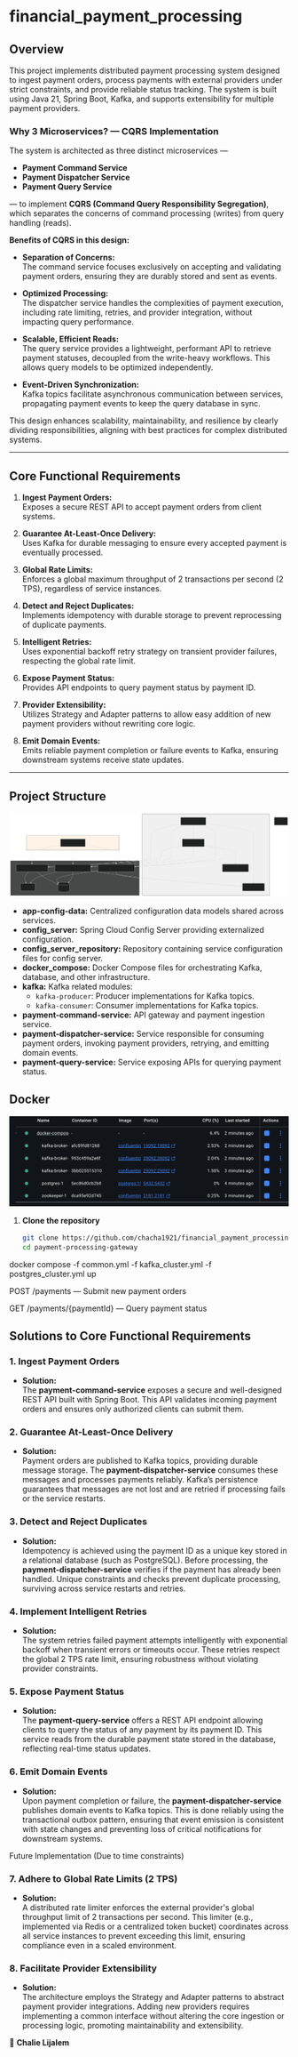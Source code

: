 # financial_payment_processing

## Overview

This project implements distributed payment processing system designed to ingest payment orders, process payments with external providers under strict constraints, and provide reliable status tracking. The system is built using Java 21, Spring Boot, Kafka, and supports extensibility for multiple payment providers.

### Why 3 Microservices? — CQRS Implementation

The system is architected as three distinct microservices — 

- **Payment Command Service**  
- **Payment Dispatcher Service**  
- **Payment Query Service**

— to implement **CQRS (Command Query Responsibility Segregation)**, which separates the concerns of command processing (writes) from query handling (reads).

**Benefits of CQRS in this design:**

- **Separation of Concerns:**  
  The command service focuses exclusively on accepting and validating payment orders, ensuring they are durably stored and sent as events.

- **Optimized Processing:**  
  The dispatcher service handles the complexities of payment execution, including rate limiting, retries, and provider integration, without impacting query performance.

- **Scalable, Efficient Reads:**  
  The query service provides a lightweight, performant API to retrieve payment statuses, decoupled from the write-heavy workflows. This allows query models to be optimized independently.

- **Event-Driven Synchronization:**  
  Kafka topics facilitate asynchronous communication between services, propagating payment events to keep the query database in sync.

This design enhances scalability, maintainability, and resilience by clearly dividing responsibilities, aligning with best practices for complex distributed systems.

---

## Core Functional Requirements

1. **Ingest Payment Orders:**  
   Exposes a secure REST API to accept payment orders from client systems.

2. **Guarantee At-Least-Once Delivery:**  
   Uses Kafka for durable messaging to ensure every accepted payment is eventually processed.

3. **Global Rate Limits:**  
   Enforces a global maximum throughput of 2 transactions per second (2 TPS), regardless of service instances.

4. **Detect and Reject Duplicates:**  
   Implements idempotency with durable storage to prevent reprocessing of duplicate payments.

5. **Intelligent Retries:**  
   Uses exponential backoff retry strategy on transient provider failures, respecting the global rate limit.

6. **Expose Payment Status:**  
   Provides API endpoints to query payment status by payment ID.

7. **Provider Extensibility:**  
   Utilizes Strategy and Adapter patterns to allow easy addition of new payment providers without rewriting core logic.

8. **Emit Domain Events:**  
   Emits reliable payment completion or failure events to Kafka, ensuring downstream systems receive state updates.

---

## Project Structure
![System Architecture](doc/arch.svg)

- **app-config-data:** Centralized configuration data models shared across services.  
- **config_server:** Spring Cloud Config Server providing externalized configuration.  
- **config_server_repository:** Repository containing service configuration files for config server.  
- **docker_compose:** Docker Compose files for orchestrating Kafka, database, and other infrastructure.  
- **kafka:** Kafka related modules:  
  - `kafka-producer`: Producer implementations for Kafka topics.  
  - `kafka-consumer`: Consumer implementations for Kafka topics.  
- **payment-command-service:** API gateway and payment ingestion service.  
- **payment-dispatcher-service:** Service responsible for consuming payment orders, invoking payment providers, retrying, and emitting domain events.  
- **payment-query-service:** Service exposing APIs for querying payment status.

## Docker
![System Architecture](doc/docker.png)
1. **Clone the repository**

   ```bash
   git clone https://github.com/chacha1921/financial_payment_processing.git
   cd payment-processing-gateway
docker compose -f common.yml -f kafka_cluster.yml -f postgres_cluster.yml up

POST /payments — Submit new payment orders

GET /payments/{paymentId} — Query payment status


## Solutions to Core Functional Requirements

### 1. Ingest Payment Orders  
- **Solution:**  
  The **payment-command-service** exposes a secure and well-designed REST API built with Spring Boot. This API validates incoming payment orders and ensures only authorized clients can submit them.

### 2. Guarantee At-Least-Once Delivery  
- **Solution:**  
  Payment orders are published to Kafka topics, providing durable message storage. The **payment-dispatcher-service** consumes these messages and processes payments reliably. Kafka’s persistence guarantees that messages are not lost and are retried if processing fails or the service restarts.


### 3. Detect and Reject Duplicates  
- **Solution:**  
  Idempotency is achieved using the payment ID as a unique key stored in a relational database (such as PostgreSQL). Before processing, the **payment-dispatcher-service** verifies if the payment has already been handled. Unique constraints and checks prevent duplicate processing, surviving across service restarts and retries.

### 4. Implement Intelligent Retries  
- **Solution:**  
  The system retries failed payment attempts intelligently with exponential backoff when transient errors or timeouts occur. These retries respect the global 2 TPS rate limit, ensuring robustness without violating provider constraints.

### 5. Expose Payment Status  
- **Solution:**  
  The **payment-query-service** offers a REST API endpoint allowing clients to query the status of any payment by its payment ID. This service reads from the durable payment state stored in the database, reflecting real-time status updates.


### 6. Emit Domain Events  
- **Solution:**  
  Upon payment completion or failure, the **payment-dispatcher-service** publishes domain events to Kafka topics. This is done reliably using the transactional outbox pattern, ensuring that event emission is consistent with state changes and preventing loss of critical notifications for downstream systems.


 Future Implementation (Due to time constraints)

### 7. Adhere to Global Rate Limits (2 TPS)  
- **Solution:**  
  A distributed rate limiter enforces the external provider's global throughput limit of 2 transactions per second. This limiter (e.g., implemented via Redis or a centralized token bucket) coordinates across all service instances to prevent exceeding this limit, ensuring compliance even in a scaled environment.

### 8. Facilitate Provider Extensibility  
- **Solution:**  
  The architecture employs the Strategy and Adapter patterns to abstract payment provider integrations. Adding new providers requires implementing a common interface without altering the core ingestion or processing logic, promoting maintainability and extensibility.

  


👤 **Chalie Lijalem**  



